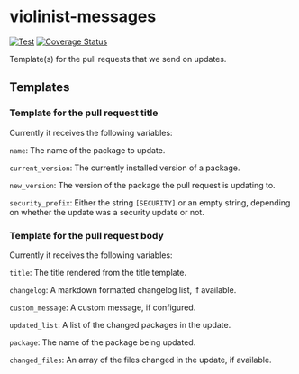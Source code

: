 # violinist-messages

[![Test](https://github.com/violinist-dev/violinist-messages/actions/workflows/test.yml/badge.svg)](https://github.com/violinist-dev/violinist-messages/actions/workflows/test.yml)
[![Coverage Status](https://coveralls.io/repos/github/violinist-dev/violinist-messages/badge.svg?branch=master)](https://coveralls.io/github/violinist-dev/violinist-messages?branch=master)

Template(s) for the pull requests that we send on updates.

## Templates

### Template for the pull request title

Currently it receives the following variables:

`name`: The name of the package to update.

`current_version`: The currently installed version of a package.

`new_version`: The version of the package the pull request is updating to.

`security_prefix`: Either the string `[SECURITY]` or an empty string, depending on whether the update was a security update or not.

### Template for the pull request body

Currently it receives the following variables:

`title`: The title rendered from the title template.

`changelog`: A markdown formatted changelog list, if available.

`custom_message`: A custom message, if configured.

`updated_list`: A list of the changed packages in the update.

`package`: The name of the package being updated.

`changed_files`: An array of the files changed in the update, if available.

